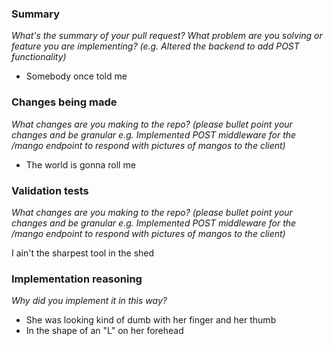 ### Summary 
*What's the summary of your pull request? What problem are you solving or feature you are implementing? (e.g. Altered the backend to add POST functionality)*


- Somebody once told me

### Changes being made  
*What changes are you making to the repo? (please bullet point your changes and be granular*
*e.g. Implemented POST middleware for the /mango endpoint to respond with pictures of mangos to the client)*

- The world is gonna roll me

### Validation tests
*What changes are you making to the repo? (please bullet point your changes and be granular*
*e.g. Implemented POST middleware for the /mango endpoint to respond with pictures of mangos to the client)*

I ain't the sharpest tool in the shed

### Implementation reasoning
*Why did you implement it in this way?*

- She was looking kind of dumb with her finger and her thumb
- In the shape of an "L" on her forehead
